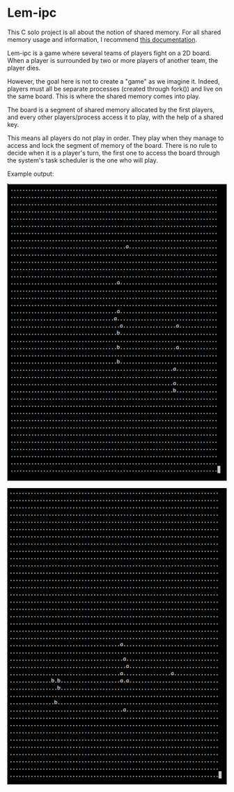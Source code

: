 # Lem-ipc

This C solo project is all about the notion of shared memory. For all shared memory usage and information,
I recommend [this documentation](https://users.cs.cf.ac.uk/Dave.Marshall/C/node27.html).

Lem-ipc is a game where several teams of players fight on a 2D board. When a player is surrounded
by two or more players of another team, the player dies.

However, the goal here is not to create a "game" as we imagine it. Indeed, players must all be separate processes
(created through fork()) and live on the same board. This is where the shared memory comes into play.

The board is a segment of shared memory allocated by the first players, and every other players/process access it to play,
with the help of a shared key.

This means all players do not play in order. They play when they manage to access and lock the segment of memory of the board.
There is no rule to decide when it is a player's turn, the first one to access the board through the system's task scheduler is
the one who will play.

Example output:

![Alt text](./screens/lem_ipc_1.png "Lem-ipc screenshot 1")

![Alt text](./screens/lem_ipc_2.png "Lem-ipc screenshot 2")
